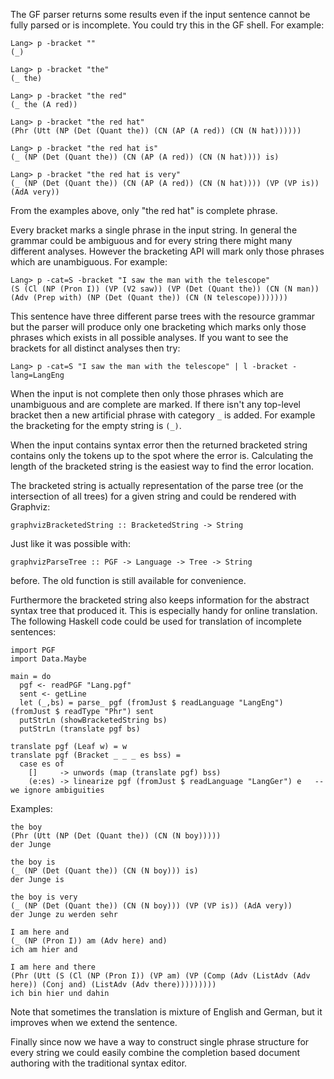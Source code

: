 The GF parser returns some results even if the input sentence cannot be fully parsed or is incomplete. You could try this in the GF shell. For example:
```
Lang> p -bracket ""
(_)
```
```
Lang> p -bracket "the"
(_ the)
```
```
Lang> p -bracket "the red"
(_ the (A red))
```
```
Lang> p -bracket "the red hat"
(Phr (Utt (NP (Det (Quant the)) (CN (AP (A red)) (CN (N hat))))))
```
```
Lang> p -bracket "the red hat is"
(_ (NP (Det (Quant the)) (CN (AP (A red)) (CN (N hat)))) is)
```
```
Lang> p -bracket "the red hat is very"
(_ (NP (Det (Quant the)) (CN (AP (A red)) (CN (N hat)))) (VP (VP is)) (AdA very))
```
From the examples above, only "the red hat" is complete phrase.

Every bracket marks a single phrase in the input string. In general the grammar could be ambiguous and for every string there might many different analyses. However the bracketing API will mark only those phrases which are unambiguous. For example:
```
Lang> p -cat=S -bracket "I saw the man with the telescope"
(S (Cl (NP (Pron I)) (VP (V2 saw)) (VP (Det (Quant the)) (CN (N man)) (Adv (Prep with) (NP (Det (Quant the)) (CN (N telescope)))))))
```

This sentence have three different parse trees with the resource grammar but the parser will produce only one bracketing which marks only those phrases which exists in all possible analyses. If you want to see the brackets for all distinct analyses then try:
```
Lang> p -cat=S "I saw the man with the telescope" | l -bracket -lang=LangEng
```

When the input is not complete then only those phrases which are unambiguous and are complete are marked. If there isn't any top-level bracket then a new artificial phrase with category `_` is added. For example the bracketing for the empty string is `(_)`.

When the input contains syntax error then the returned bracketed string contains only the tokens up to the spot where the error is. Calculating the length of the bracketed string is the easiest way to find the error location.

The bracketed string is actually representation of the parse tree (or the intersection of all trees) for a given string and could be rendered with Graphviz:
```
graphvizBracketedString :: BracketedString -> String
```
Just like it was possible with:
```
graphvizParseTree :: PGF -> Language -> Tree -> String
```
before. The old function is still available for convenience.

Furthermore the bracketed string also keeps information for the abstract syntax tree that produced it. This is especially handy for online translation. The following Haskell code could be used for translation of incomplete sentences:
```
import PGF
import Data.Maybe

main = do
  pgf <- readPGF "Lang.pgf"
  sent <- getLine
  let (_,bs) = parse_ pgf (fromJust $ readLanguage "LangEng") (fromJust $ readType "Phr") sent
  putStrLn (showBracketedString bs)
  putStrLn (translate pgf bs)

translate pgf (Leaf w) = w
translate pgf (Bracket _ _ _ es bss) =
  case es of
    []     -> unwords (map (translate pgf) bss)
    (e:es) -> linearize pgf (fromJust $ readLanguage "LangGer") e   -- we ignore ambiguities
```

Examples:
```
the boy
(Phr (Utt (NP (Det (Quant the)) (CN (N boy)))))
der Junge
```
```
the boy is
(_ (NP (Det (Quant the)) (CN (N boy))) is)
der Junge is
```
```
the boy is very
(_ (NP (Det (Quant the)) (CN (N boy))) (VP (VP is)) (AdA very))
der Junge zu werden sehr
```
```
I am here and
(_ (NP (Pron I)) am (Adv here) and)
ich am hier and
```
```
I am here and there
(Phr (Utt (S (Cl (NP (Pron I)) (VP am) (VP (Comp (Adv (ListAdv (Adv here)) (Conj and) (ListAdv (Adv there)))))))))
ich bin hier und dahin
```
Note that sometimes the translation is mixture of English and German, but it improves when we extend the sentence.

Finally since now we have a way to construct single phrase structure for every string we could easily combine the completion based document authoring with the traditional syntax editor.